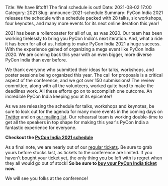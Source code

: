 Title: We have liftoff! The final schedule is out!
Date: 2021-08-02 17:00
Category: 2021
Slug: announce-2021-schedule
Summary: PyCon India 2021 releases the schedule with a schedule packed with 28 talks, six workshops, four keynotes, and many more events for its next online iteration this year!

2021 has been a rollercoaster for all of us, as was 2020. Our team has been working tirelessly to bring you PyCon India's next iteration. And, what a ride it has been for all of us, helping to make PyCon India 2021 a huge success. With the experience gained of organizing a mega event like PyCon India 2020. We are coming back this year with an even bigger, more diverse PyCon India than ever before.

We thank everyone who submitted their ideas for talks, workshops, and poster sessions being organized this year. The call for proposals is a critical aspect of the conference, and we got over 150 submissions! The review committee, along with all the volunteers, worked quite hard to make the deadlines work. All these efforts go on to accomplish one outcome. An incredible PyCon India keeping you at its epicenter!

As we are releasing the schedule for talks, workshops and keynotes, be sure to look out for the agenda for many more events in the coming days on [Twitter](https://twitter.com/pyconindia) and on [our mailing list](https://mail.python.org/mailman/listinfo/inpycon). Our rehearsal team is working double-time to get all the speakers in top shape for making this year's PyCon India a fantastic experience for everyone.

**Checkout the [PyCon India 2021 schedule](https://in.pycon.org/2021/#schedule)**

As a final note, we are nearly out of our [regular tickets](https://in.pycon.org/2020/#ticket). Be sure to grab yours before stocks last, as tickets to the conference are limited. If you haven't bought your ticket yet, the only thing you be left with is regret when they all would go out of stock! **So be sure to [buy your PyCon India ticket](https://in.pycon.org/2021/#tickets) now.**

We will see you folks at the conference!
